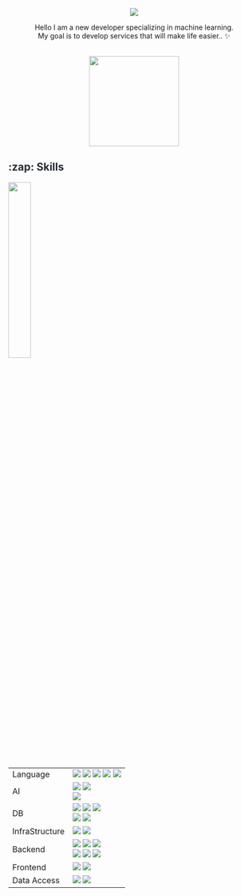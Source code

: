<div align=center> 
  <p>

  <a href="mailto:developer.yoonjae@gmail.com" target="_blank"><img src="https://img.shields.io/badge/developer.yoonjae@gmail.com-EA4335?style=flat-square&logo=Gmail&logoColor=white"/></a>

  
</p>
<p>
  Hello I am a new developer specializing in machine learning.<br/>
  My goal is to develop services that will make life easier.. ✨ <br/><br/>
</p>

   <img height="180em" src="https://github-readme-stats.vercel.app/api?username=yoonjae00&show_icons=true&hide_border=true&&count_private=true&include_all_commits=true" /> 
 


<div align="left">
    <h2 style="border-bottom 1px solid #d8dee4; color: #282d33;" > :zap: Skills </h2>
    <img width="30%" align="left"src="https://github-readme-stats.vercel.app/api/top-langs/?username=yoonjae00&show_icons=true&theme=holi"/>
    <table style="border-collapse: collapse; border: none;" width="60%">
    <tr>
        <td>Language</td>
        <td>
            <img src="https://img.shields.io/badge/python-3670A0?style=for-the-badge&logo=python&logoColor=ffdd54" />
            <img src="https://img.shields.io/badge/java-BC1823.svg?style=for-the-badge"/>
            <img src="https://img.shields.io/badge/javascript-F7DF1E.svg?style=for-the-badge&logo=javascript&logoColor=20232a" />
            <img src="https://img.shields.io/badge/TypeScript-3178C6?style=for-the-badge&logo=typescript&logoColor=fff" />
            <img src="https://img.shields.io/badge/matlab-FF9045.svg?style=for-the-badge"/>
        </td>
    </tr>
    <tr>
        <td>AI</td>
        <td>
            <img src="https://img.shields.io/badge/langchain-1C3C3C.svg?style=for-the-badge&logo=langchain&logoColor=fffff" />
            <img src="https://img.shields.io/badge/langgraph-1C3C3C.svg?style=for-the-badge&logo=langgraph&logoColor=fffff" /><br>
            <img src="https://img.shields.io/badge/ollama-000000.svg?style=for-the-badge&logo=ollama&logoColor=fffff" />
        </td>
    </tr>
    <tr>
        <td>DB</td>
        <td>
            <img src="https://img.shields.io/badge/mysql-FFFFFF.svg?style=for-the-badge&logo=mysql&logoColor=fffff" />
            <img src="https://img.shields.io/badge/firebase-DD2C00.svg?style=for-the-badge&logo=firebase&logoColor=FFFFFF" /> 
            <img src="https://img.shields.io/badge/chroma-FFDE59.svg?style=for-the-badge&logo=chroma&logoColor=FFFFFF" /><br>
            <img src="https://img.shields.io/badge/redis-FF4438.svg?style=for-the-badge&logo=redis&logoColor=FFFFFF" />
            <img src="https://img.shields.io/badge/sqlite-003B57.svg?style=for-the-badge&logo=sqlite&logoColor=FFFFFF" />
        </td>
    </tr>
    <tr>
        <td>
            InfraStructure
        </td>
        <td>
            <img src="https://img.shields.io/badge/docker-2496ED.svg?style=for-the-badge&logo=docker&logoColor=ffffff" />
            <img src="https://img.shields.io/badge/celery-37814A.svg?style=for-the-badge&logo=celery&logoColor=ffffff" />
        </td>
    </tr>
    <tr>
        <td>Backend</td>
        <td>
            <img src="https://img.shields.io/badge/node.js-1C3C3C.svg?style=for-the-badge&logo=node.js&logoColor=ffffff" />
            <img src="https://img.shields.io/badge/Nest.js-%23E0234E.svg?style=for-the-badge&logo=nestjs&logoColor=white" />
            <img src="https://img.shields.io/badge/fastapi-009688.svg?style=for-the-badge&logo=fastapi&logoColor=ffffff" /><br>
            <img src="https://img.shields.io/badge/spring-6DB33F.svg?style=for-the-badge&logo=spring&logoColor=ffffff" />
            <img src="https://img.shields.io/badge/springboot-6DB33F.svg?style=for-the-badge&logo=springboot&logoColor=ffffff" />
            <img src="https://img.shields.io/badge/springsecurity-6DB33F.svg?style=for-the-badge&logo=springsecurity&logoColor=ffffff" />
        </td>
    </tr>
    <tr>
        <td>Frontend</td>
        <td>
            <img src="https://img.shields.io/badge/react-20232a.svg?style=for-the-badge&logo=react&logoColor=61DAFB" />
            <img src="https://img.shields.io/badge/react native-20232a.svg?style=for-the-badge&logo=reactnative&logoColor=61DAFB" />
        </td>
    </tr>
    <tr>
        <td>Data Access</td>
        <td>
            <img src="https://img.shields.io/badge/mybatis-E8E8E8.svg?style=for-the-badge&logo=mybatis&logoColor=ffffff" />
            <img src="https://img.shields.io/badge/jpa-E8E8E8.svg?style=for-the-badge&logo=jpa&logoColor=ffffff" />
        </td>
    </tr>
</table>
</div>
</div>
